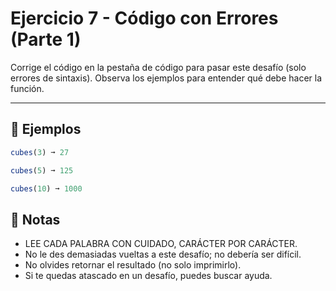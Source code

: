 # Ejercicio 7 - Código con Errores (Parte 1)

Corrige el código en la pestaña de código para pasar este desafío (solo errores de sintaxis). Observa los ejemplos para entender qué debe hacer la función.

---

## 🧪 Ejemplos

```javascript
cubes(3) ➞ 27

cubes(5) ➞ 125

cubes(10) ➞ 1000
```

## 📝 Notas

- LEE CADA PALABRA CON CUIDADO, CARÁCTER POR CARÁCTER.
- No le des demasiadas vueltas a este desafío; no debería ser difícil.
- No olvides retornar el resultado (no solo imprimirlo).
- Si te quedas atascado en un desafío, puedes buscar ayuda.

